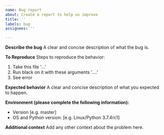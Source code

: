 ```yaml
---
name: Bug report
about: Create a report to help us improve
title: ''
labels: bug
assignees: ''

---
```


**Describe the bug**
A clear and concise description of what the bug is.

**To Reproduce**
Steps to reproduce the behavior:
1. Take this file '...'
2. Run black on it with these arguments '....'
3. See error

**Expected behavior**
A clear and concise description of what you expected to happen.

**Environment (please complete the following information):**
 - Version [e.g. master]
 - OS and Python version: [e.g. Linux/Python 3.7.4rc1]

**Additional context**
Add any other context about the problem here.
